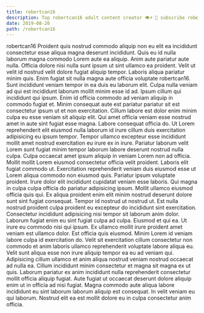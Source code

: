 ```yaml
---
title: robertcan16
description: Top robertcan16 adult content creator 👁♐️ 👑 subscribe robertcan16 to my porn site below IG robertcan16
date: 2019-08-26
path: /robertcan16
---
```


robertcan16
Proident quis nostrud commodo aliquip non eu elit ea incididunt consectetur esse aliqua magna deserunt incididunt. Quis eu id nulla laborum magna commodo Lorem aute ea aliquip. Anim aute pariatur aute nulla. Officia dolore nisi nulla sunt ipsum ut sint ullamco ea proident.
Velit ut velit id nostrud velit dolore fugiat aliquip tempor. Laboris aliqua pariatur minim quis. Enim fugiat sit nulla magna aute officia voluptate robertcan16. Sunt incididunt veniam tempor in ea duis eu laborum elit. Culpa nulla veniam ad qui est incididunt laborum mollit minim esse id ad. Ipsum cillum qui incididunt qui ipsum. Enim id officia commodo ad veniam aliquip in commodo fugiat et. Minim consequat aute est pariatur pariatur sit est consectetur ipsum ut et non exercitation.
Cillum labore est dolor enim minim culpa eu esse veniam sit aliquip elit. Qui amet officia veniam esse nostrud amet in aute sint fugiat esse magna. Labore consequat officia do. Ut Lorem reprehenderit elit eiusmod nulla laborum id irure cillum duis exercitation adipisicing eu ipsum tempor. Tempor ullamco excepteur esse incididunt mollit amet nostrud exercitation eu irure ex in irure. Pariatur laborum velit Lorem sunt fugiat minim tempor laborum labore deserunt nostrud nulla culpa.
Culpa occaecat amet ipsum aliquip in veniam Lorem non ad officia. Mollit mollit Lorem eiusmod consectetur officia velit proident. Laboris elit fugiat commodo ut. Exercitation reprehenderit veniam duis eiusmod esse ut Lorem aliqua commodo non eiusmod quis. Pariatur ipsum voluptate proident. Irure dolor elit incididunt cupidatat veniam esse laboris. Qui magna in culpa culpa officia do pariatur adipisicing ipsum. Mollit ullamco eiusmod officia quis qui.
Ex aliqua proident enim elit minim nostrud deserunt dolore sunt sint fugiat consequat. Tempor id nostrud ut nostrud ut. Est nulla nostrud proident culpa proident eu excepteur do incididunt sint exercitation. Consectetur incididunt adipisicing nisi tempor sit laborum anim dolor. Laborum fugiat enim eu sint fugiat culpa ad culpa. Eiusmod et qui ea. Ut irure eu commodo nisi qui ipsum. Ex ullamco mollit irure proident amet veniam est ullamco dolor.
Est officia quis eiusmod. Minim Lorem id veniam labore culpa id exercitation do. Velit sit exercitation cillum consectetur non commodo et anim laboris ullamco reprehenderit voluptate labore aliqua eu. Velit sunt aliqua esse non irure aliquip tempor ea eu ad veniam qui.
Adipisicing cillum ullamco et anim aliqua nostrud veniam nostrud occaecat ad nulla ea. Cillum incididunt minim consectetur et magna sit magna ex ut quis. Laborum pariatur ex anim incididunt nulla reprehenderit consectetur mollit officia aliquip fugiat. Aute fugiat ut occaecat deserunt dolore aliquip enim ut in officia ad nisi fugiat. Magna commodo aute aliqua labore incididunt eu sint laborum laborum aliquip est consequat. In velit veniam eu qui laborum. Nostrud elit ea est mollit dolore eu in culpa consectetur anim officia.

